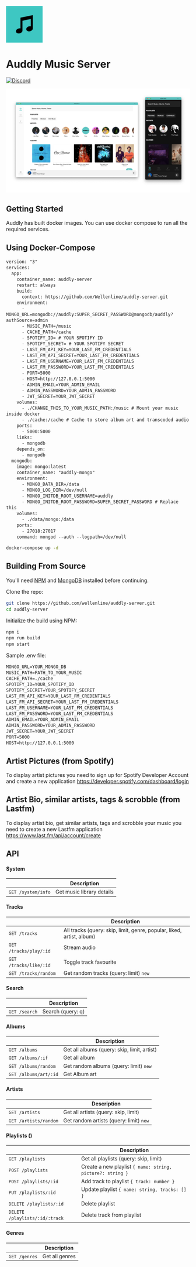 <a href="https://music.auddly.app" target="_blank">
	<img src="https://raw.githubusercontent.com/Wellenline/auddly/dev/app-icon.png" width="100">
</a>

# Auddly Music Server
[![Discord](https://img.shields.io/discord/712899309242286090?logo=discord&logoColor=white&style=for-the-badge)](https://discord.gg/mJQm8SJ)

![](https://raw.githubusercontent.com/Wellenline/auddly/dev/preview.png)


## Getting Started
Auddly has built docker images. You can use docker compose to run all the required services.

## Using Docker-Compose
```docker
version: "3"
services:
  app:
    container_name: auddly-server
    restart: always
    build: 
      context: https://github.com/Wellenline/auddly-server.git
    environment:
      - MONGO_URL=mongodb://auddly:SUPER_SECRET_PASSWORD@mongodb/auddly?authSource=admin
      - MUSIC_PATH=/music
      - CACHE_PATH=/cache
      - SPOTIFY_ID= # YOUR SPOTIFY ID
      - SPOTIFY_SECRET= # YOUR SPOTIFY SECRET
      - LAST_FM_API_KEY=YOUR_LAST_FM_CREDENTIALS
      - LAST_FM_API_SECRET=YOUR_LAST_FM_CREDENTIALS
      - LAST_FM_USERNAME=YOUR_LAST_FM_CREDENTIALS
      - LAST_FM_PASSWORD=YOUR_LAST_FM_CREDENTIALS
      - PORT=5000
      - HOST=http://127.0.0.1:5000
	  - ADMIN_EMAIL=YOUR_ADMIN_EMAIL
	  - ADMIN_PASSWORD=YOUR_ADMIN_PASSWORD
	  - JWT_SECRET=YOUR_JWT_SECRET
    volumes:
      - ./CHANGE_THIS_TO_YOUR_MUSIC_PATH:/music # Mount your music inside docker
      - ./cache:/cache # Cache to store album art and transcoded audio
    ports:
      - 5000:5000
    links:
      - mongodb
    depends_on:
      - mongodb
  mongodb:
    image: mongo:latest
    container_name: "auddly-mongo"
    environment:
      - MONGO_DATA_DIR=/data
      - MONGO_LOG_DIR=/dev/null
      - MONGO_INITDB_ROOT_USERNAME=auddly
      - MONGO_INITDB_ROOT_PASSWORD=SUPER_SECRET_PASSWORD # Replace this
    volumes:
      - ./data/mongo:/data
    ports:
      - 27018:27017
    command: mongod --auth --logpath=/dev/null
```

```sh
docker-compose up -d
```


## Building From Source

You'll need [NPM](https://www.npmjs.com/get-npm) and [MongoDB](https://docs.mongodb.com/manual/administration/install-community/) installed before continuing.

Clone the repo:
```sh
git clone https://github.com/wellenline/auddly-server.git
cd auddly-server
```

Initialize the build using NPM:
```sh
npm i
npm run build
npm start
```

Sample .env file:
```env
MONGO_URL=YOUR_MONGO_DB
MUSIC_PATH=PATH_TO_YOUR_MUSIC
CACHE_PATH=./cache
SPOTIFY_ID=YOUR_SPOTIFY_ID
SPOTIFY_SECRET=YOUR_SPOTIFY_SECRET
LAST_FM_API_KEY=YOUR_LAST_FM_CREDENTIALS
LAST_FM_API_SECRET=YOUR_LAST_FM_CREDENTIALS
LAST_FM_USERNAME=YOUR_LAST_FM_CREDENTIALS
LAST_FM_PASSWORD=YOUR_LAST_FM_CREDENTIALS
ADMIN_EMAIL=YOUR_ADMIN_EMAIL
ADMIN_PASSWORD=YOUR_ADMIN_PASSWORD
JWT_SECRET=YOUR_JWT_SECRET
PORT=5000
HOST=http://127.0.0.1:5000
```

## Artist Pictures (from Spotify)
To display artist pictures you need to sign up for Spotify Developer Account and create a new application
https://developer.spotify.com/dashboard/login

## Artist Bio, similar artists, tags & scrobble (from Lastfm)
To display artist bio, get similar artists, tags and scrobble your music you need to create a new Lastfm application
https://www.last.fm/api/account/create



## API
#### System
|                |Description                    |
|----------------|-------------------------------|
|`GET /system/info`|Get music library details|


#### Tracks
|                |Description                    |
|----------------|-------------------------------|
|`GET /tracks`|All tracks (query: skip, limit, genre, popular, liked, artist, album)|
|`GET /tracks/play/:id`|Stream audio|
|`GET /tracks/like/:id`|Toggle track favourite |
|`GET /tracks/random`| Get random tracks (query: limit) `new` |

#### Search
|                |Description                    |
|----------------|-------------------------------|
|`GET /search`| Search (query: q) |


#### Albums
|                |Description                    |
|----------------|-------------------------------|
|`GET /albums`| Get all albums (query: skip, limit, artist) |
|`GET /albums/:if`| Get all album |
|`GET /albums/random`| Get random albums (query: limit) `new` |
|`GET /albums/art/:id`|Get Album art |


#### Artists
|                |Description                    |
|----------------|-------------------------------|
|`GET /artists`| Get all artists (query: skip, limit) |
|`GET /artists/random`| Get random artists (query: limit) `new` |


#### Playlists ()
|                |Description                    |
|----------------|-------------------------------|
|`GET /playlists`| Get all playlists (query: skip, limit) |
|`POST /playlists`| Create a new playlist `{ name: string, picture?: string }` |
|`POST /playlists/:id`| Add track to playlist `{ track: number }` |
|`PUT /playlists/:id`| Update playlist `{ name: string, tracks: [] }` |
|`DELETE /playlists/:id`| Delete playlist |
|`DELETE /playlists/:id/:track`| Delete track from playlist |


#### Genres
|                |Description                    |
|----------------|-------------------------------|
|`GET /genres`| Get all genres |
